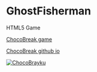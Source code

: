 # GhostFisherman
HTML5 Game

[ChocoBreak game](https://jpfallon.neocities.org/ChocoBreak/index.html)

[ChocoBreak github io](https://jaygarxp.github.io/)

[![ChocoBrayku](https://jpfallon.neocities.org/ChocoBreak/CB.JPG)](https://jpfallon.neocities.org/ChocoBreak/index.html "CB")
